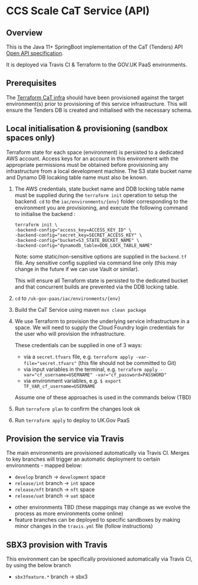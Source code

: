 # CCS Scale CaT Service (API)

## Overview

This is the Java 11+ SpringBoot implementation of the CaT (Tenders) API [Open API specification](https://github.com/Crown-Commercial-Service/ccs-scale-api-definitions/blob/master/cat/CaT-service.yaml).

It is deployed via Travis CI & Terraform to the GOV.UK PaaS environments.

## Prerequisites

The [Terraform CaT infra](https://github.com/Crown-Commercial-Service/ccs-scale-cat-paas-infra) should have been provisioned against the target environment(s) prior to provisioning of this service infrastructure. This will ensure the Tenders DB is created and initialised with the necessary schema.

## Local initialisation & provisioning (sandbox spaces only)

Terraform state for each space (environment) is persisted to a dedicated AWS account. Access keys for an account in this environment with the appropriate permissions must be obtained before provisioning any infrastructure from a local development machine. The S3 state bucket name and Dynamo DB locaking table name must also be known.

1. The AWS credentials, state bucket name and DDB locking table name must be supplied during the `terraform init` operation to setup the backend. `cd` to the `iac/environments/{env}` folder corresponding to the environment you are provisioning, and execute the following command to initialise the backend :

   ```
   terraform init \
   -backend-config="access_key=ACCESS_KEY_ID" \
   -backend-config="secret_key=SECRET_ACCESS_KEY" \
   -backend-config="bucket=S3_STATE_BUCKET_NAME" \
   -backend-config="dynamodb_table=DDB_LOCK_TABLE_NAME"
   ```

   Note: some static/non-sensitive options are supplied in the `backend.tf` file. Any sensitive config supplied via command line only (this may change in the future if we can use Vault or similar).

   This will ensure all Terraform state is persisted to the dedicated bucket and that concurrent builds are prevented via the DDB locking table.

2. `cd` to `/uk-gov-paas/iac/environments/{env}`
3. Build the CaT Service using maven `mvn clean package`

4. We use Terraform to provision the underlying service infrastructure in a space. We will need to supply the Cloud Foundry login credentials for the user who will provision the infrastructure.

   These credentials can be supplied in one of 3 ways:

   - via a `secret.tfvars` file, e.g. `terraform apply -var-file="secret.tfvars"` (this file should not be committed to Git)
   - via input variables in the terminal, e.g. `terraform apply -var="cf_username=USERNAME" -var="cf_password=PASSWORD"`
   - via environment variables, e.g. `$ export TF_VAR_cf_username=USERNAME`

   Assume one of these approaches is used in the commands below (TBD)

5. Run `terraform plan` to confirm the changes look ok
6. Run `terraform apply` to deploy to UK.Gov PaaS

## Provision the service via Travis

The main environments are provisioned automatically via Travis CI. Merges to key branches will trigger an automatic deployment to certain environments - mapped below:

- `develop` branch -> `development` space
- `release/int` branch -> `int` space
- `release/nft` branch -> `nft` space
- `release/uat` branch -> `uat` space

* other environments TBD (these mappings may change as we evolve the process as more environments come online)
* feature branches can be deployed to specific sandboxes by making minor changes in the `travis.yml` file (follow instructions)

## SBX3 provision with Travis

This environment can be specifically provisioned automatically via Travis CI, by using the below branch

- `sbx3feature.*` branch -> sbx3
